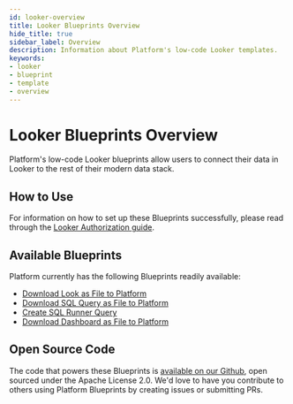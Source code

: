 ```yaml
---
id: looker-overview
title: Looker Blueprints Overview
hide_title: true
sidebar_label: Overview
description: Information about Platform's low-code Looker templates.
keywords:
- looker
- blueprint
- template
- overview
---
```


# Looker Blueprints Overview

Platform's low-code Looker blueprints allow users to connect their data in Looker to the rest of their modern data stack.


## How to Use
For information on how to set up these Blueprints successfully, please read through the [Looker Authorization guide](looker-authorization.md).


## Available Blueprints
Platform currently has the following Blueprints readily available:

- [Download Look as File to Platform](looker-download-look-as-file.md)
- [Download SQL Query as File to Platform](looker-download-sql-query-as-file.md)
- [Create SQL Runner Query](looker-create-sql-runner-query.md)
- [Download Dashboard as File to Platform](looker-download-dashboard-as-file.md)

## Open Source Code
The code that powers these Blueprints is [available on our Github](https://github.com/shipyardapp/shipyard-blueprints/tree/main/shipyard_blueprints/looker), open sourced under the Apache License 2.0. We'd love to have you contribute to others using Platform Blueprints by creating issues or submitting PRs.
